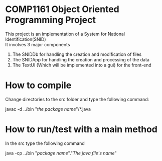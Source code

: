 # COMP1161 Object Oriented Programming Project
This project is an implementation of a System for National Identification(SNID)  
It involves 3 major components  

1. The SNIDDb for handling the creation and modification of files  
2. The SNIDApp for handling the creation and processing of the data
3. The TextUI (Which will be implemented into a gui) for the front-end  

# How to compile
Change directories to the src folder and type the following command:    

javac -d ../bin "*the package name*"/*.java    

# How to run/test with a main method
In the src type the following command  

java -cp ../bin "*package name*"."*The java file's name*"
